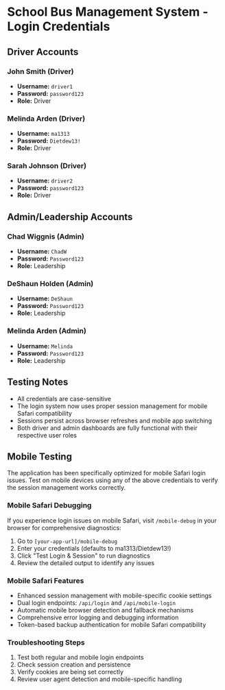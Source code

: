 # School Bus Management System - Login Credentials

## Driver Accounts

### John Smith (Driver)
- **Username:** `driver1`
- **Password:** `password123`
- **Role:** Driver

### Melinda Arden (Driver)
- **Username:** `ma1313`
- **Password:** `Dietdew13!`
- **Role:** Driver

### Sarah Johnson (Driver)
- **Username:** `driver2`
- **Password:** `password123`
- **Role:** Driver

## Admin/Leadership Accounts

### Chad Wiggnis (Admin)
- **Username:** `ChadW`
- **Password:** `Password123`
- **Role:** Leadership

### DeShaun Holden (Admin)
- **Username:** `DeShaun`
- **Password:** `Password123`
- **Role:** Leadership

### Melinda Arden (Admin)
- **Username:** `Melinda`
- **Password:** `Password123`
- **Role:** Leadership

## Testing Notes

- All credentials are case-sensitive
- The login system now uses proper session management for mobile Safari compatibility
- Sessions persist across browser refreshes and mobile app switching
- Both driver and admin dashboards are fully functional with their respective user roles

## Mobile Testing

The application has been specifically optimized for mobile Safari login issues. Test on mobile devices using any of the above credentials to verify the session management works correctly.

### Mobile Safari Debugging

If you experience login issues on mobile Safari, visit `/mobile-debug` in your browser for comprehensive diagnostics:

1. Go to `[your-app-url]/mobile-debug`
2. Enter your credentials (defaults to ma1313/Dietdew13!)
3. Click "Test Login & Session" to run diagnostics
4. Review the detailed output to identify any issues

### Mobile Safari Features

- Enhanced session management with mobile-specific cookie settings
- Dual login endpoints: `/api/login` and `/api/mobile-login`
- Automatic mobile browser detection and fallback mechanisms
- Comprehensive error logging and debugging information
- Token-based backup authentication for mobile Safari compatibility

### Troubleshooting Steps

1. Test both regular and mobile login endpoints
2. Check session creation and persistence
3. Verify cookies are being set correctly
4. Review user agent detection and mobile-specific handling